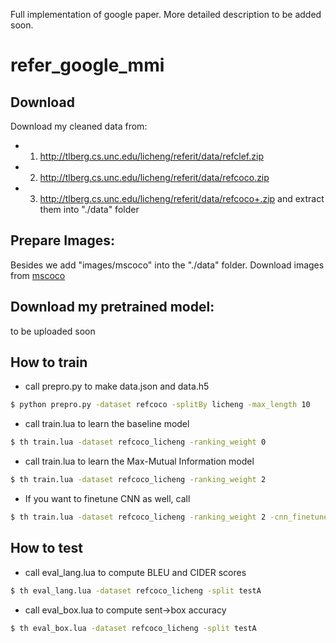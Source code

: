 Full implementation of google paper. More detailed description to be added soon.
# refer_google_mmi

## Download
Download my cleaned data from:
- 1) http://tlberg.cs.unc.edu/licheng/referit/data/refclef.zip
- 2) http://tlberg.cs.unc.edu/licheng/referit/data/refcoco.zip
- 3) http://tlberg.cs.unc.edu/licheng/referit/data/refcoco+.zip
and extract them into "./data" folder

## Prepare Images:
Besides we add "images/mscoco" into the "./data" folder. 
Download images from [mscoco](http://mscoco.org/dataset/#overview)

## Download my pretrained model:
to be uploaded soon

## How to train
- call prepro.py to make data.json and data.h5
```bash
$ python prepro.py -dataset refcoco -splitBy licheng -max_length 10
```
- call train.lua to learn the baseline model
```bash
$ th train.lua -dataset refcoco_licheng -ranking_weight 0
```

- call train.lua to learn the Max-Mutual Information model
```bash
$ th train.lua -dataset refcoco_licheng -ranking_weight 2
```

- If you want to finetune CNN as well, call
```bash
$ th train.lua -dataset refcoco_licheng -ranking_weight 2 -cnn_finetune 1
```

## How to test
- call eval_lang.lua to compute BLEU and CIDER scores
```bash
$ th eval_lang.lua -dataset refcoco_licheng -split testA
```
- call eval_box.lua to compute sent->box accuracy
```bash
$ th eval_box.lua -dataset refcoco_licheng -split testA
```
